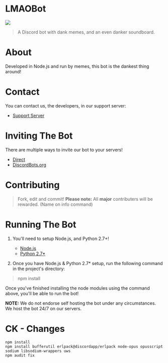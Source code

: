 LMAOBot
=======

<img src="https://discordbots.org/api/widget/398413630149885952.svg?sanitize=true">

> A Discord bot with dank memes, and an even danker soundboard.

# About

Developed in Node.js and run by memes, this bot is the dankest thing around!

# Contact

You can contact us, the developers, in our support server:

* [Support Server](https://discordapp.com/invite/aQ25yFy)
	
# Inviting The Bot

There are multiple ways to invite our bot to your servers!

* [Direct](https://discordapp.com/oauth2/authorize/?permissions=1341643969&scope=bot&client_id=398413630149885952)
* [DiscordBots.org](https://discordbots.org/bot/398413630149885952)

	
# Contributing

> Fork, edit and commit!
**Please note:** All **major** contributers will be rewarded. (Name on info command)

# Running The Bot
1. You'll need to setup Node.js, and Python 2.7+!

	* [Node.js](https://nodejs.org/en/)
	* [Python 2.7*](https://www.python.org/)

2. Once you have Node.js & Python 2.7* setup, run the following command in the project's directory:

> npm install

Once you've finished installing the node modules using the command above, you'll be able to run the bot!

**NOTE:** We do not endorse self hosting the bot under any circumstances. We host the bot 24/7 on our servers.

# CK - Changes

~~~~
npm install
npm install bufferutil erlpack@discordapp/erlpack node-opus opusscript sodium libsodium-wrappers uws
npm audit fix
~~~~
